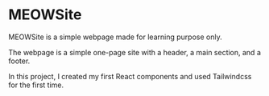 # MEOWSite
MEOWSite is a simple webpage made for learning purpose only. 

The webpage is a simple one-page site with a header, a main section, and a footer.

<!-- The main section contains a list of cat images and a button to add more cat images to the list. -->

In this project, I created my first React components and used Tailwindcss for the first time. 